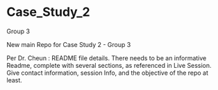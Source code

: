 # Case_Study_2
Group 3

New main Repo for Case Study 2 - Group 3

Per Dr. Cheun : README file details. 
There needs to be an informative Readme, complete with several sections, as referenced in Live Session.  Give contact information, session Info, and the objective of the repo at least. 
